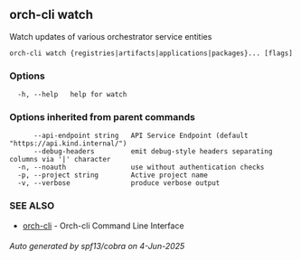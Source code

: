 ## orch-cli watch

Watch updates of various orchestrator service entities

```
orch-cli watch {registries|artifacts|applications|packages}... [flags]
```

### Options

```
  -h, --help   help for watch
```

### Options inherited from parent commands

```
      --api-endpoint string   API Service Endpoint (default "https://api.kind.internal/")
      --debug-headers         emit debug-style headers separating columns via '|' character
  -n, --noauth                use without authentication checks
  -p, --project string        Active project name
  -v, --verbose               produce verbose output
```

### SEE ALSO

* [orch-cli](orch-cli.md)	 - Orch-cli Command Line Interface

###### Auto generated by spf13/cobra on 4-Jun-2025
